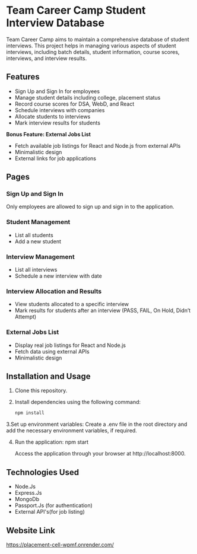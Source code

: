 # Team Career Camp Student Interview Database

Team Career Camp aims to maintain a comprehensive database of student interviews. This project helps in managing various aspects of student interviews, including batch details, student information, course scores, interviews, and interview results.

## Features

- Sign Up and Sign In for employees
- Manage student details including college, placement status
- Record course scores for DSA, WebD, and React
- Schedule interviews with companies
- Allocate students to interviews
- Mark interview results for students

**Bonus Feature: External Jobs List**

- Fetch available job listings for React and Node.js from external APIs
- Minimalistic design
- External links for job applications

## Pages

### Sign Up and Sign In

Only employees are allowed to sign up and sign in to the application.

### Student Management

- List all students
- Add a new student

### Interview Management

- List all interviews
- Schedule a new interview with date

### Interview Allocation and Results

- View students allocated to a specific interview
- Mark results for students after an interview (PASS, FAIL, On Hold, Didn’t Attempt)

###  External Jobs List

- Display real job listings for React and Node.js
- Fetch data using external APIs
- Minimalistic design

## Installation and Usage

1. Clone this repository.
2. Install dependencies using the following command:

   ```sh
   npm install
3.Set up environment variables:
   Create a .env file in the root directory and add the necessary environment variables, if required.

4. Run the application:
   npm start

   Access the application through your browser at http://localhost:8000.


## Technologies Used

 * Node.Js
 * Express.Js
 * MongoDb
 * Passport.Js (for authentication)
 * External API's(for job listing)

## Website Link
https://placement-cell-wpmf.onrender.com/
